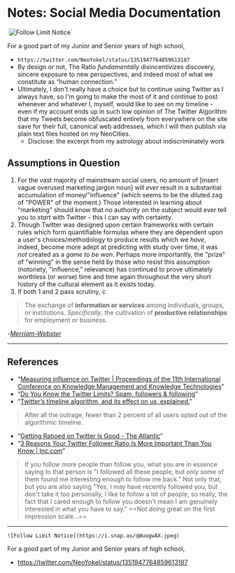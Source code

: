 # Notes: Social Media Documentation



​	![Follow Limit Notice](https://i.snap.as/qWuogwAX.jpeg)`

For a good part of my Junior and Senior years of high school, 

* `https://twitter.com/NeoYokel/status/1351947764859613187`
* By design or not, The Ratio _fundamentally_ disincentivizes discovery, sincere exposure to new perspectives, and indeed most of what we constitute as “human connection.”
* Ultimately, I don't really have a choice but to continue using Twitter as I always have, so I'm going to make the most of it and continue to post whenever and whatever I, myself, would like to see on my timeline - even if my account ends up in such low opinion of The Twitter Algorithm that my Tweets become obfuscated entirely from everywhere on the site save for their full, canonical web addresses, which I will then publish via plain text files hosted on my NeoCities.
  * Disclose: the excerpt from my astrology about indiscriminately work

## Assumptions in Question

1. For the vast majority of mainstream social users, no amount of [insert vague overused marketing jargon noun] will *ever* result in a substantial accumulation of money/"influence" (which seems to be the diluted zag of "POWER" of the moment.) Those interested in learning about "marketing" should know that no authority on the subject would ever tell you to *start* with Twitter - this I can say with certainty. 
2. Though Twitter was designed upon certain frameworks with certain rules which form quantifiable formulas where they are dependent upon a user's choices/methodology to produce results which we *have*, indeed, become more adept at predicting with study over time, it was *not* created as a *game to be won*. Perhaps more importantly, the "prize" of "winning" in the sense held by those who resist this assumption (notoriety, "influence," relevance) has continued to prove ultimately worthless (or worse) time and time again throughout the very short history of the cultural element as it exists today.
3. If both 1 and 2 pass scrutiny, c

> The exchange of **information or services** among individuals, groups, or institutions.
> *Specifically*, the cultivation of **productive relationships** for employment or business.

-[*Merriam-Webster*](https://www.merriam-webster.com/dictionary/networking)

***

## References
* “[Measuring influence on Twitter | Proceedings of the 11th International Conference on Knowledge Management and Knowledge Technologies](https://dl.acm.org/doi/abs/10.1145/2024288.2024326)”
* “[Do You Know the Twitter Limits? Spam, followers & following](https://iag.me/socialmedia/guides/do-you-know-the-twitter-limits/)”
* “[Twitter’s timeline algorithm, and its effect on us, explained.](http://www.slate.com/articles/technology/cover_story/2017/03/twitter_s_timeline_algorithm_and_its_effect_on_us_explained.html)”
> After all the outrage, fewer than 2 percent of all users opted out of the algorithmic timeline.
* “[Getting Ratioed on Twitter Is Good - The Atlantic](https://www.theatlantic.com/ideas/archive/2019/10/ratio-twitter-good/600334/)”
* “[3 Reasons Your Twitter Follower Ratio Is More Important Than You Know | Inc.com](https://www.inc.com/hillel-fuld/3-reasons-your-twitter-follower-ratio-is-more-important-than-you-know.html)”
> If you follow more people than follow you, what you are in essence saying to that person is "I followed all these people, but only some of them found me interesting enough to follow me back."
> Not only that, but you are also saying "Yes, I may have recently followed you, but don't take it too personally, I like to follow a lot of people, so really, the fact that I cared enough to follow you doesn't mean I am genuinely interested in what you have to say."
> ==Not doing great on the first impression scale...==



***

`![Follow Limit Notice](https://i.snap.as/qWuogwAX.jpeg)`

For a good part of my Junior and Senior years of high school, 

* https://twitter.com/NeoYokel/status/1351947764859613187